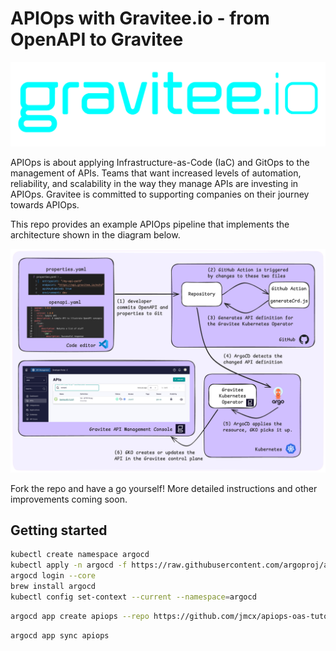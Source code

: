 # APIOps with Gravitee.io - from OpenAPI to Gravitee

![Gravitee logo](GraviteeLogo.png)

APIOps is about applying Infrastructure-as-Code (IaC) and GitOps to the management of APIs. Teams that want increased levels of automation, reliability, and scalability in the way they manage APIs are investing in APIOps. Gravitee is committed to supporting companies on their journey towards APIOps. 

This repo provides an example APIOps pipeline that implements the architecture shown in the diagram below.

![APIOps architecture](apiops-architecture.png)

Fork the repo and have a go yourself! More detailed instructions and other improvements coming soon.

## Getting started

```sh
kubectl create namespace argocd
kubectl apply -n argocd -f https://raw.githubusercontent.com/argoproj/argo-cd/stable/manifests/install.yaml
argocd login --core
brew install argocd
kubectl config set-context --current --namespace=argocd
```

```sh
argocd app create apiops --repo https://github.com/jmcx/apiops-oas-tutorial.git  --path "." --dest-namespace default --dest-server https://kubernetes.default.svc
```

```sh
argocd app sync apiops
```